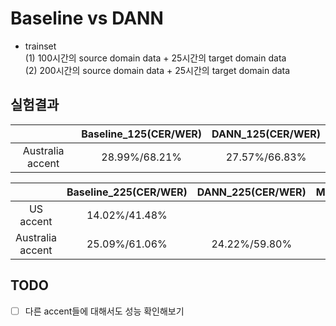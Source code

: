 # Baseline vs DANN
- trainset  
(1) 100시간의 source domain data + 25시간의 target domain data  
(2) 200시간의 source domain data + 25시간의 target domain data  

## 실험결과
| |Baseline_125(CER/WER)|DANN_125(CER/WER)|
|:---:|:---:|:---:|
|Australia accent|28.99%/68.21%|27.57%/66.83%|

| |Baseline_225(CER/WER)|DANN_225(CER/WER)|MTL_225(CER/WER)|
|:---:|:---:|:---:|:---:|
|US accent|14.02%/41.48%|||
|Australia accent|25.09%/61.06%|24.22%/59.80%|25.33%/61.31%|

## TODO
- [ ] 다른 accent들에 대해서도 성능 확인해보기  